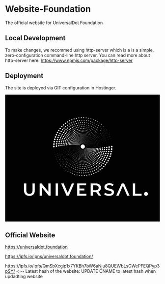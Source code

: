# Website-Foundation
The official website for UniversalDot Foundation

## Local Development

To make changes, we recommed using http-server which is a is a simple, zero-configuration command-line http server. You can read more about http-server here: https://www.npmjs.com/package/http-server

## Deployment

The site is deployed via GIT configuration in Hostinger. 

![Logo](https://github.com/UniversalDot/documents/blob/master/logo/rsz_jpg-02.jpg)

## Official Website
https://universaldot.foundation

https://ipfs.io/ipns/universaldot.foundation/

https://ipfs.io/ipfs/QmSbXcgip1x7YKBh7bW6aNju8QUEWbLsGWePFEQPyp3pSY/  < -- Latest hash of the website: UPDATE CNAME to latest hash when updadting website 




